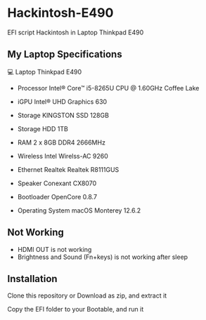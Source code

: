 # Hackintosh-E490
EFI script Hackintosh in Laptop Thinkpad E490


## My Laptop Specifications

💻 Laptop Thinkpad E490

* Processor Intel® Core™ i5-8265U CPU @ 1.60GHz Coffee Lake

* iGPU Intel® UHD Graphics 630

* Storage KINGSTON SSD 128GB 
 
* Storage HDD 1TB

* RAM 2 x 8GB DDR4 2666MHz

* Wireless Intel Wirelss-AC 9260

* Ethernet Realtek Realtek R8111GUS

* Speaker Conexant CX8070

* Bootloader OpenCore 0.8.7

* Operating System macOS Monterey 12.6.2


## Not Working

* HDMI OUT is not working 
* Brightness and Sound (Fn+keys) is not working after sleep

## Installation 

Clone this repository or Download as zip, and extract it

Copy the EFI folder to your Bootable, and run it


